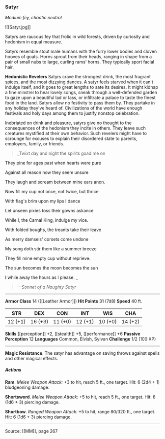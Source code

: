 ### Satyr
_Medium fey, chaotic neutral_

![[Satyr.jpg]]

Satyrs are raucous fey that frolic in wild forests, driven by curiosity and hedonism in equal measure.

Satyrs resemble stout male humans with the furry lower bodies and cloven hooves of goats. Horns sprout from their heads, ranging in shape from a pair of small nubs to large, curling rams' horns. They typically sport facial hair.

**Hedonistic Revelers** Satyrs crave the strongest drink, the most fragrant spices, and the most dizzying dances. A satyr feels starved when it can't indulge itself, and it goes to great lengths to sate its desires. It might kidnap a fine minstrel to hear lovely songs, sneak through a well-defended garden to gaze upon a beautiful lad or lass, or infiltrate a palace to taste the finest food in the land. Satyrs allow no festivity to pass them by. They partake in any holiday they've heard of. Civilizations of the world have enough festivals and holy days among them to justify nonstop celebration.

Inebriated on drink and pleasure, satyrs give no thought to the consequences of the hedonism they incite in others. They leave such creatures mystified at their own behavior. Such revelers might have to scrounge for excuses to explain their disordered state to parents, employers, family, or friends.



> _Twixt day and night the spirits goad me on

They pine for ages past when hearts were pure

Against all reason now they seem unsure

They laugh and scream between mine ears anon.

Now fill my cup not once, not twice, but thrice

With flag's brim upon my lips I dance

Let unseen pixies toss their gowns askance

While I, the Carnal King, indulge my vice.

With folded boughs, the treants take their leave

As merry damsels' corsets come undone

My song doth stir them like a summer breeze

They fill mine empty cup without reprieve.

The sun becomes the moon becomes the sun

I while away the hours as I please.
_
> _—Sonnet of a Naughty Satyr_





---

**Armor Class** 14 ([[Leather Armor]])
**Hit Points** 31 (7d8)
**Speed** 40 ft.

| STR     | DEX     | CON     | INT     | WIS     | CHA     |
|---------|---------|---------|---------|---------|---------|
| 12 (+1) | 16 (+3) | 11 (+0) | 12 (+1) | 10 (+0) | 14 (+2) |

**Skills** [[perception]] +2, [[stealth]] +5, [[performance]] +6
**Passive Perception** 12
**Languages** Common, Elvish, Sylvan
**Challenge** 1/2 (100 XP)

---

**Magic Resistance**. The satyr has advantage on saving throws against spells and other magical effects.

##### Actions
**Ram**. _Melee Weapon Attack:_ +3 to hit, reach 5 ft., one target. Hit: 6 (2d4 + 1) bludgeoning damage.

**Shortsword**. _Melee Weapon Attack:_ +5 to hit, reach 5 ft., one target. Hit: 6 (1d6 + 3) piercing damage.

**Shortbow**. _Ranged Weapon Attack:_ +5 to hit, range 80/320 ft., one target. Hit: 6 (1d6 + 3) piercing damage.


---

Source: [[MM]], page 267